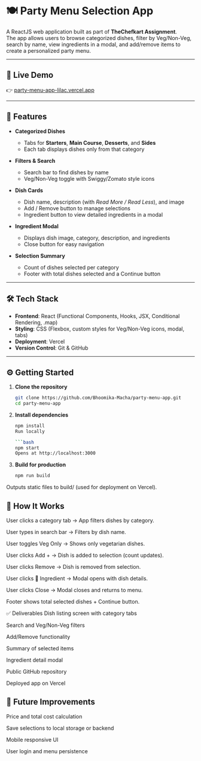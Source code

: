 # 🍽️ Party Menu Selection App

A ReactJS web application built as part of **TheChefkart Assignment**.  
The app allows users to browse categorized dishes, filter by Veg/Non-Veg, search by name, view ingredients in a modal, and add/remove items to create a personalized party menu.

---

## 🚀 Live Demo
👉 [party-menu-app-lilac.vercel.app](https://party-menu-app-lilac.vercel.app/)

---

## 📌 Features

- **Categorized Dishes**  
  - Tabs for **Starters**, **Main Course**, **Desserts**, and **Sides**  
  - Each tab displays dishes only from that category  

- **Filters & Search**  
  - Search bar to find dishes by name  
  - Veg/Non-Veg toggle with Swiggy/Zomato style icons  

- **Dish Cards**  
  - Dish name, description (with *Read More / Read Less*), and image  
  - Add / Remove button to manage selections  
  - Ingredient button to view detailed ingredients in a modal  

- **Ingredient Modal**  
  - Displays dish image, category, description, and ingredients  
  - Close button for easy navigation  

- **Selection Summary**  
  - Count of dishes selected per category  
  - Footer with total dishes selected and a Continue button  

---

## 🛠️ Tech Stack

- **Frontend**: React (Functional Components, Hooks, JSX, Conditional Rendering, .map)  
- **Styling**: CSS (Flexbox, custom styles for Veg/Non-Veg icons, modal, tabs)  
- **Deployment**: Vercel  
- **Version Control**: Git & GitHub  

---

## ⚙️ Getting Started

1. **Clone the repository**

   ```bash
   git clone https://github.com/Bhoomika-Macha/party-menu-app.git
   cd party-menu-app

2. **Install dependencies**

    ```bash
    npm install
    Run locally

    ```bash
    npm start
    Opens at http://localhost:3000

3. **Build for production**

    ```bash
    npm run build
Outputs static files to build/ (used for deployment on Vercel).

## 📖 How It Works
User clicks a category tab → App filters dishes by category.

User types in search bar → Filters by dish name.

User toggles Veg Only → Shows only vegetarian dishes.

User clicks Add + → Dish is added to selection (count updates).

User clicks Remove → Dish is removed from selection.

User clicks 🍲 Ingredient → Modal opens with dish details.

User clicks Close → Modal closes and returns to menu.

Footer shows total selected dishes + Continue button.

✅ Deliverables
Dish listing screen with category tabs

Search and Veg/Non-Veg filters

Add/Remove functionality

Summary of selected items

Ingredient detail modal

Public GitHub repository

Deployed app on Vercel

## 🔮 Future Improvements
Price and total cost calculation

Save selections to local storage or backend

Mobile responsive UI

User login and menu persistence


